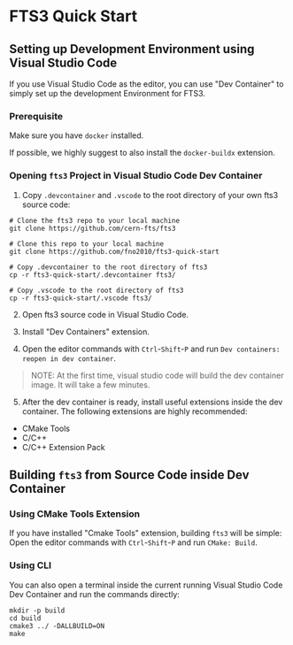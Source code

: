 # FTS3 Quick Start

## Setting up Development Environment using Visual Studio Code

If you use Visual Studio Code as the editor, you can use "Dev Container" to
simply set up the development Environment for FTS3.

### Prerequisite

Make sure you have `docker` installed.

If possible, we highly suggest to also install the `docker-buildx` extension.

### Opening `fts3` Project in Visual Studio Code Dev Container

1. Copy `.devcontainer` and `.vscode` to the root directory of your own fts3 source code:

```
# Clone the fts3 repo to your local machine
git clone https://github.com/cern-fts/fts3

# Clone this repo to your local machine
git clone https://github.com/fno2010/fts3-quick-start

# Copy .devcontainer to the root directory of fts3
cp -r fts3-quick-start/.devcontainer fts3/

# Copy .vscode to the root directory of fts3
cp -r fts3-quick-start/.vscode fts3/
```

2. Open fts3 source code in Visual Studio Code.

3. Install "Dev Containers" extension.

4. Open the editor commands with `Ctrl`-`Shift`-`P` and run `Dev containers: reopen in dev container`.

> NOTE: At the first time, visual studio code will build the dev container image. It will take a few minutes.

5. After the dev container is ready, install useful extensions inside the dev
container. The following extensions are highly recommended:

- CMake Tools
- C/C++
- C/C++ Extension Pack

## Building `fts3` from Source Code inside Dev Container

### Using CMake Tools Extension

If you have installed "Cmake Tools" extension, building `fts3` will be simple:
Open the editor commands with `Ctrl`-`Shift`-`P` and run `CMake: Build`.

### Using CLI

You can also open a terminal inside the current running Visual Studio Code Dev
Container and run the commands directly:

```
mkdir -p build
cd build
cmake3 ../ -DALLBUILD=ON
make
```
